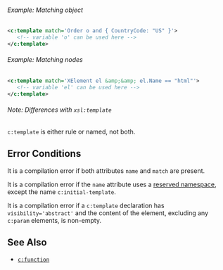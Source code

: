 
<div class="note eg" markdown="1">

###### Example: Matching object
```xml
<c:template match='Order o and { CountryCode: "US" }'>
   <!-- variable 'o' can be used here -->
</c:template>
```

</div>

<div class="note eg" markdown="1">

###### Example: Matching nodes
```xml
<c:template match='XElement el &amp;&amp; el.Name == "html"'>
   <!-- variable 'el' can be used here -->
</c:template>
```

</div>

<div class="note" markdown="1">

###### Note: Differences with `xsl:template`
`c:template` is either rule or named, not both.

</div>

## Error Conditions

It is a compilation error if both attributes `name` and `match` are present.

It is a compilation error if the `name` attribute uses a [reserved namespace](index.md#reserved-namespaces), except the name `c:initial-template`.

It is a compilation error if a `c:template` declaration has `visibility='abstract'` and the content of the element, excluding any `c:param` elements, is non-empty.

## See Also

- [`c:function`](function.html)
